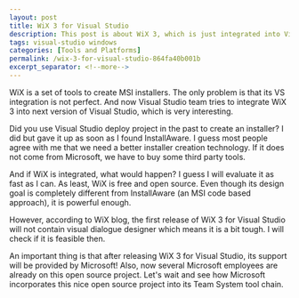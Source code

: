 ```yaml
---
layout: post
title: WiX 3 for Visual Studio
description: This post is about WiX 3, which is just integrated into Visual Studio.
tags: visual-studio windows
categories: [Tools and Platforms]
permalink: /wix-3-for-visual-studio-864fa40b001b
excerpt_separator: <!--more-->
---
```

WiX is a set of tools to create MSI installers. The only problem is that its VS integration is not perfect. And now Visual Studio team tries to integrate WiX 3 into next version of Visual Studio, which is very interesting.
<!--more-->

Did you use Visual Studio deploy project in the past to create an installer? I did but gave it up as soon as I found InstallAware. I guess most people agree with me that we need a better installer creation technology. If it does not come from Microsoft, we have to buy some third party tools.

And if WiX is integrated, what would happen? I guess I will evaluate it as fast as I can. As least, WiX is free and open source. Even though its design goal is completely different from InstallAware (an MSI code based approach), it is powerful enough.

However, according to WiX blog, the first release of WiX 3 for Visual Studio will not contain visual dialogue designer which means it is a bit tough. I will check if it is feasible then.

An important thing is that after releasing WiX 3 for Visual Studio, its support will be provided by Microsoft! Also, now several Microsoft employees are already on this open source project. Let's wait and see how Microsoft incorporates this nice open source project into its Team System tool chain.
